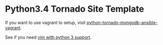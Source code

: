 # Python3.4 Tornado Site Template

If you want to use vagrant to setup, visit [python-tornado-mongodb-ansible-vagrant](https://github.com/JFK/python-tornado-mongodb-ansible-vagrant).

See if you need [vim with python 3 support](http://askubuntu.com/questions/585237/whats-the-easiest-way-to-get-vim-with-python-3-support).
